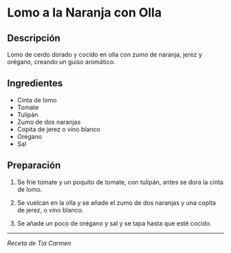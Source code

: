 # Lomo a la Naranja con Olla

## Descripción
Lomo de cerdo dorado y cocido en olla con zumo de naranja, jerez y orégano, creando un guiso aromático.

## Ingredientes
- Cinta de lomo
- Tomate
- Tulipán
- Zumo de dos naranjas
- Copita de jerez o vino blanco
- Orégano
- Sal

## Preparación

1. Se fríe tomate y un poquito de tomate, con tulipán, antes se dora la cinta de lomo.

2. Se vuelcan en la olla y se añade el zumo de dos naranjas y una copita de jerez, o vino blanco.

3. Se añade un poco de orégano y sal y se tapa hasta que esté cocido.

---
*Receta de Tía Carmen*
